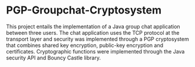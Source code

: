 # PGP-Groupchat-Cryptosystem
This project entails the implementation of a Java group chat application between three users. The chat application uses the TCP protocol at the transport layer and security was implemented through a PGP cryptosystem that combines shared key encryption, public-key encryption and certificates. Cryptographic functions were implemented through the Java security API and Bouncy Castle library.
